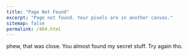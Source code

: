 ```yaml
---
title: "Page Not Found"
excerpt: "Page not found. Your pixels are in another canvas."
sitemap: false
permalink: /404.html
---
```


phew, that was close. You almost found my secret stuff. Try again tho.

<script type="text/javascript">
  var GOOG_FIXURL_LANG = 'en';
  var GOOG_FIXURL_SITE = '{{ site.url }}'
</script>
<script type="text/javascript"
  src="//linkhelp.clients.google.com/tbproxy/lh/wm/fixurl.js">
</script>
